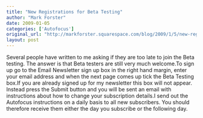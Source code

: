 ```yaml
---
title: "New Registrations for Beta Testing"
author: "Mark Forster"
date: 2009-01-05
categories: ['Autofocus']
original_url: "http://markforster.squarespace.com/blog/2009/1/5/new-registrations-for-beta-testing.html"
layout: post
---
```


Several people have written to me asking if they are too late to join the Beta testing. The answer is that Beta testers are still very much welcome.To sign up go to the Email Newsletter sign up box in the right hand margin, enter your email address and when the next page comes up tick the Beta Testing box.If you are already signed up for my newsletter this box will not appear. Instead press the Submit button and you will be sent an email with instructions about how to change your subscription details.I send out the Autofocus instructions on a daily basis to all new subscribers. You should therefore receive them either the day you subscribe or the following day.
